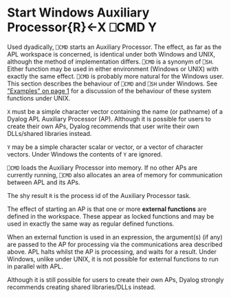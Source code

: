 




<h1 class="heading"><span class="name">Start Windows Auxiliary Processor</span><span class="command">{R}←X ⎕CMD Y</span></h1>

Used dyadically, `⎕CMD` starts an Auxiliary Processor.  The effect, as far as the APL workspace is concerned, is identical under both Windows and UNIX, although the method of implementation differs.  `⎕CMD` is a synonym of `⎕SH`.  Either function may be used in either environment (Windows or UNIX) with exactly the same effect.  `⎕CMD` is probably more natural for the Windows user.  This section describes the behaviour of `⎕CMD` and `⎕SH` under Windows.  See ["Examples" on page 1](../../../system-functions-a-z/system-functions-a-z/start-unix-auxiliary-processor.md) for a discussion of the behaviour of these system functions under UNIX.


`X` must be a simple character vector containing the name (or pathname) of a Dyalog APL Auxiliary Processor (AP). Although it is possible for users to create their own APs, Dyalog recommends that user write their own DLLs/shared libraries instead.


`Y` may be a simple character scalar or vector, or a vector of character vectors.  Under Windows the contents of `Y` are ignored.


`⎕CMD` loads the Auxiliary Processor into memory.  If no other APs are currently running, `⎕CMD` also allocates an area of memory for communication between APL and its APs.


The shy result `R` is the process id of the Auxiliary Processor task.



The effect of starting an AP is that one or more **external functions** are defined in the workspace.  These appear as locked functions and may be used in exactly the same way as regular defined functions.


When an external function is used in an expression, the argument(s) (if any) are passed to the AP for processing via the communications area described above.  APL halts whilst the AP is processing, and waits for a result.  Under Windows, unlike under UNIX, it is not possible for external functions to run in parallel with APL.


Although it is still possible for users to create their own APs, Dyalog strongly recommends creating shared libraries/DLLs instead.



